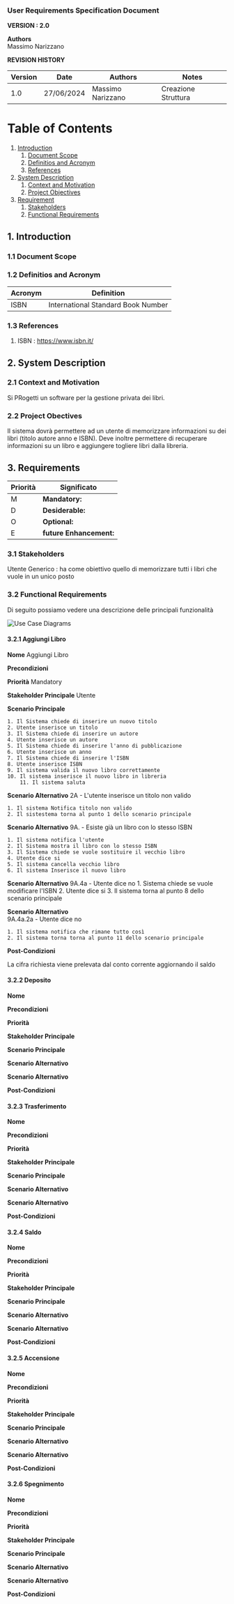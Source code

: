 
### User Requirements Specification Document


**VERSION : 2.0**

**Authors**  
Massimo Narizzano


**REVISION HISTORY**

| Version    | Date        | Authors      | Notes        |
| ----------- | ----------- | ----------- | ----------- |
| 1.0 | 27/06/2024 | Massimo Narizzano| Creazione Struttura |
# Table of Contents

1. [Introduction](#p1)
	1. [Document Scope](#sp1.1)
	2. [Definitios and Acronym](#sp1.2) 
	3. [References](#sp1.3)
2. [System Description](#p2)
	1. [Context and Motivation](#sp2.1)
	2. [Project Objectives](#sp2.2)
3. [Requirement](#p3)
 	1. [Stakeholders](#sp3.1)
 	2. [Functional Requirements](#sp3.2)
 	
  
  

<a name="p1"></a>

## 1. Introduction

<a name="sp1.1"></a>

### 1.1 Document Scope


<a name="sp1.2"></a>

### 1.2 Definitios and Acronym


| Acronym				| Definition | 
| ------------------------------------- | ----------- | 
| ISBN                                  | International Standard Book Number|

<a name="sp1.3"></a>

### 1.3 References 

<a name="p2"></a>

1. ISBN : https://www.isbn.it/

## 2. System Description
<a name="sp2.15"></a>

### 2.1 Context and Motivation

<a name="sp2.2"></a>

Si PRogetti un software per la gestione privata dei libri. 
### 2.2 Project Obectives 

Il sistema dovrà permettere ad un utente di memorizzare informazioni su dei libri (titolo autore anno e ISBN). Deve inoltre permettere di recuperare informazioni su un libro e aggiungere togliere libri dalla libreria.

<a name="p3"></a>

## 3. Requirements

| Priorità | Significato | 
| --------------- | ----------- | 
| M | **Mandatory:**   |
| D | **Desiderable:** |
| O | **Optional:**    |
| E | **future Enhancement:** |

<a name="sp3.1"></a>
### 3.1 Stakeholders

Utente Generico : ha come obiettivo quello di memorizzare tutti i libri che vuole in un unico posto

<a name="sp3.2"></a>
### 3.2 Functional Requirements 
Di seguito possiamo vedere una descrizione delle principali funzionalità

![Use Case Diagrams](imgs/usecase.png)

<a name="sp3.2.1"></a>
#### 3.2.1 Aggiungi Libro
<b>Nome</b> Aggiungi Libro

<b>Precondizioni</b> 


<b>Priorità</b> Mandatory

<b>Stakeholder Principale</b> Utente

<b>Scenario Principale</b> 

	1. Il Sistema chiede di inserire un nuovo titolo
	2. Utente inserisce un titolo
	3. Il Sistema chiede di inserire un autore
	4. Utente inserisce un autore
	5. Il Sistema chiede di inserire l'anno di pubblicazione
	6. Utente inserisce un anno
	7. Il Sistema chiede di inserire l'ISBN
	8. Utente inserisce ISBN 
 	9. Il sistema valida il nuovo libro correttamente
   	10. Il sistema inserisce il nuovo libro in libreria
    	11. Il sistema saluta

<b>Scenario Alternativo</b> 
	2A - L'utente inserisce un titolo non valido
 	
  	1. Il sistema Notifica titolo non valido
   	2. Il sistestema torna al punto 1 dello scenario principale

<b>Scenario Alternativo</b>
9A. - Esiste già un libro con lo stesso ISBN

 	1. Il sistema notifica l'utente 
  	2. Il Sistema mostra il libro con lo stesso ISBN
	3. Il Sistema chiede se vuole sostituire il vecchio libro
 	4. Utente dice si
  	5. Il sistema cancella vecchio libro
   	6. Il sistema Inserisce il nuovo libro

<b>Scenario Alternativo</b>
9A.4a - Utente dice no
	1. Sistema chiede se vuole modificare l'ISBN
 	2. Utente dice si
  	3. Il sistema torna al punto 8 dello scenario principale

<b>Scenario Alternativo</b>   
9A.4a.2a  - Utente dice no

	1. Il sistema notifica che rimane tutto così 
 	2. Il sistema torna torna al punto 11 dello scenario principale
  


    

<b>Post-Condizioni</b>

La cifra richiesta viene prelevata dal conto corrente aggiornando il saldo



<a name="sp3.2.2"></a>
#### 3.2.2 Deposito 

<b>Nome</b>

<b>Precondizioni</b>

<b>Priorità</b>

<b>Stakeholder Principale</b>

<b>Scenario Principale</b>

<b>Scenario Alternativo</b>

<b>Scenario Alternativo</b>

<b>Post-Condizioni</b>

<a name="sp3.2.3"></a>
#### 3.2.3 Trasferimento

<b>Nome</b>

<b>Precondizioni</b>

<b>Priorità</b>

<b>Stakeholder Principale</b>

<b>Scenario Principale</b>

<b>Scenario Alternativo</b>

<b>Scenario Alternativo</b>

<b>Post-Condizioni</b>

<a name="sp3.2.4"></a>
#### 3.2.4 Saldo
<b>Nome</b>

<b>Precondizioni</b>

<b>Priorità</b>

<b>Stakeholder Principale</b>

<b>Scenario Principale</b>

<b>Scenario Alternativo</b>

<b>Scenario Alternativo</b>

<b>Post-Condizioni</b>


<a name="sp3.2.5"></a>
#### 3.2.5 Accensione

<b>Nome</b>

<b>Precondizioni</b>

<b>Priorità</b>

<b>Stakeholder Principale</b>

<b>Scenario Principale</b>

<b>Scenario Alternativo</b>

<b>Scenario Alternativo</b>

<b>Post-Condizioni</b>

<a name="sp3.2.6"></a>
#### 3.2.6 Spegnimento

<b>Nome</b>

<b>Precondizioni</b>

<b>Priorità</b>

<b>Stakeholder Principale</b>

<b>Scenario Principale</b>

<b>Scenario Alternativo</b>

<b>Scenario Alternativo</b>

<b>Post-Condizioni</b>






